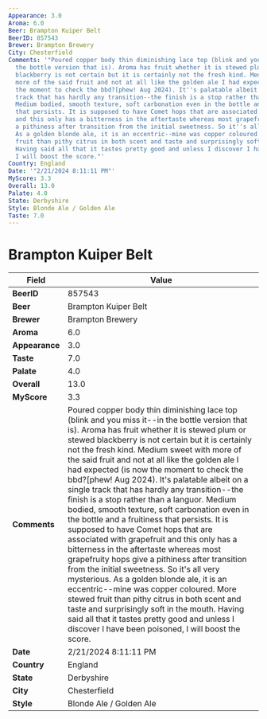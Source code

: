 ```yaml
---
Appearance: 3.0
Aroma: 6.0
Beer: Brampton Kuiper Belt
BeerID: 857543
Brewer: Brampton Brewery
City: Chesterfield
Comments: '"Poured copper body thin diminishing lace top (blink and you miss it--in
  the bottle version that is). Aroma has fruit whether it is stewed plum or stewed
  blackberry is not certain but it is certainly not the fresh kind. Medium sweet with
  more of the said fruit and not at all like the golden ale I had expected (is now
  the moment to check the bbd?[phew! Aug 2024). It''s palatable albeit on a single
  track that has hardly any transition--the finish is a stop rather than a languor.
  Medium bodied, smooth texture, soft carbonation even in the bottle and a fruitiness
  that persists. It is supposed to have Comet hops that are associated with grapefruit
  and this only has a bitterness in the aftertaste whereas most grapefruity hops give
  a pithiness after transition from the initial sweetness. So it''s all very mysterious.
  As a golden blonde ale, it is an eccentric--mine was copper coloured. More stewed
  fruit than pithy citrus in both scent and taste and surprisingly soft in the mouth.
  Having said all that it tastes pretty good and unless I discover I have been poisoned,
  I will boost the score."'
Country: England
Date: '"2/21/2024 8:11:11 PM"'
MyScore: 3.3
Overall: 13.0
Palate: 4.0
State: Derbyshire
Style: Blonde Ale / Golden Ale
Taste: 7.0
---
```


# Brampton Kuiper Belt

| Field         | Value |
|---------------|-------|
| **BeerID** | 857543 |
| **Beer** | Brampton Kuiper Belt |
| **Brewer** | Brampton Brewery |
| **Aroma** | 6.0 |
| **Appearance** | 3.0 |
| **Taste** | 7.0 |
| **Palate** | 4.0 |
| **Overall** | 13.0 |
| **MyScore** | 3.3 |
| **Comments** | Poured copper body thin diminishing lace top (blink and you miss it--in the bottle version that is). Aroma has fruit whether it is stewed plum or stewed blackberry is not certain but it is certainly not the fresh kind. Medium sweet with more of the said fruit and not at all like the golden ale I had expected (is now the moment to check the bbd?[phew! Aug 2024). It's palatable albeit on a single track that has hardly any transition--the finish is a stop rather than a languor. Medium bodied, smooth texture, soft carbonation even in the bottle and a fruitiness that persists. It is supposed to have Comet hops that are associated with grapefruit and this only has a bitterness in the aftertaste whereas most grapefruity hops give a pithiness after transition from the initial sweetness. So it's all very mysterious. As a golden blonde ale, it is an eccentric--mine was copper coloured. More stewed fruit than pithy citrus in both scent and taste and surprisingly soft in the mouth. Having said all that it tastes pretty good and unless I discover I have been poisoned, I will boost the score. |
| **Date** | 2/21/2024 8:11:11 PM |
| **Country** | England |
| **State** | Derbyshire |
| **City** | Chesterfield |
| **Style** | Blonde Ale / Golden Ale |
